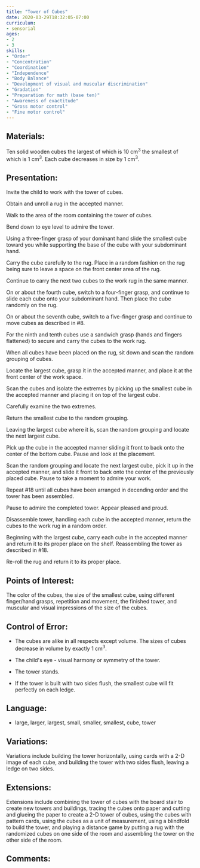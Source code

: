 ```yaml
---
title: "Tower of Cubes"
date: 2020-03-29T18:32:05-07:00
curriculum:
- sensorial
ages:
- 2
- 3
skills:
- "Order"
- "Concentration"
- "Coordination"
- "Independence"
- "Body Balance"
- "Development of visual and muscular discrimination"
- "Gradation"
- "Preparation for math (base ten)"
- "Awareness of exactitude"
- "Gross motor control"
- "Fine motor control"
---
```


## Materials:

Ten solid wooden cubes the largest of which is 10 cm<sup>3</sup> the smallest of which is 1 cm<sup>3</sup>. Each cube decreases in size by 1 cm<sup>3</sup>.

## Presentation:

Invite the child to work with the tower of cubes.

Obtain and unroll a rug in the accepted manner.

Walk to the area of the room containing the tower of cubes.

Bend down to eye level to admire the tower.

Using a three-finger grasp of your dominant hand slide the smallest cube toward you while supporting the base of the cube with your subdominant hand.

Carry the cube carefully to the rug. Place in a random fashion on the rug being sure to leave a space on the front center area of the rug.

Continue to carry the next two cubes to the work rug in the same manner.

On or about the fourth cube, switch to a four-finger grasp, and continue to slide each cube onto your subdominant hand. Then place the cube randomly on the rug.

On or about the seventh cube, switch to a five-finger grasp and continue to move cubes as described in #8.

For the ninth and tenth cubes use a sandwich grasp (hands and fingers flattened) to secure and carry the cubes to the work rug.  

When all cubes have been placed on the rug, sit down and scan the random grouping of cubes.

Locate the largest cube, grasp it in the accepted manner, and place it at the front center of the work space.

Scan the cubes and isolate the extremes by picking up the smallest cube in the accepted manner and placing it on top of the largest cube.

Carefully examine the two extremes.

Return the smallest cube to the random grouping.

Leaving the largest cube where it is, scan the random grouping and locate the next largest cube.

Pick up the cube in the accepted manner sliding it front to back onto the center of the bottom cube.  Pause and look at the placement.

Scan the random grouping and locate the next largest cube, pick it up in the accepted manner, and slide it front to back onto the center of the previously placed cube. Pause to take a moment to admire your work.

Repeat #18 until all cubes have been arranged in decending order and the tower has been assembled.  

Pause to admire the completed tower.  Appear pleased and proud.

Disassemble tower, handling each cube in the accepted manner, return the cubes to the work rug in a random order.

Beginning with the largest cube, carry each cube in the accepted manner and return it to its proper place on the shelf.  Reassembling the tower as described in #18.

Re-roll the rug and return it to its proper place.

## Points of Interest:

The color of the cubes, the size of the smallest cube, using different finger/hand grasps, repetition and movement, the finished tower, and muscular and visual impressions of the size of the cubes.

## Control of Error:

- The cubes are alike in all respects except volume.  The sizes of cubes decrease in volume by exactly 1 cm<sup>3</sup>. 

- The child's eye - visual harmony or symmetry of the tower.

- The tower stands.

- If the tower is built with two sides flush, the smallest cube will fit perfectly on each ledge.

## Language:

- large, larger, largest, small, smaller, smallest, cube, tower

## Variations:

Variations include building the tower horizontally, using cards with a 2-D image of each cube, and building the tower with two sides flush, leaving a ledge on two sides.

## Extensions:

Extensions include combining the tower of cubes with the board stair to create new towers and buildings, tracing the cubes onto paper and cutting and glueing the paper to create a 2-D tower of cubes, using the cubes with pattern cards, using the cubes as a unit of measurement, using a blindfold to build the tower, and playing a distance game by putting a rug with the randomized cubes on one side of the room and assembling the tower on the other side of the room.

## Comments:






